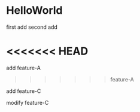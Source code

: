 # HelloWorld
first add
second add



<<<<<<< HEAD
=======
add feature-A

>>>>>>> feature-A

add feature-C

modify feature-C

